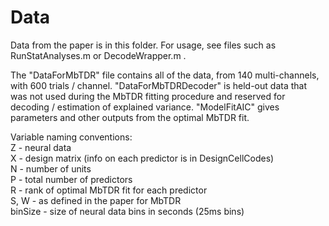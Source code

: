 # Data

Data from the paper is in this folder. For usage, see files such as RunStatAnalyses.m or DecodeWrapper.m . 

The "DataForMbTDR" file contains all of the data, from 140 multi-channels, with 600 trials / channel. "DataForMbTDRDecoder" is held-out data that was not used during the MbTDR fitting procedure and reserved for decoding / estimation of explained variance. "ModelFitAIC" gives parameters and other outputs from the optimal MbTDR fit.  

Variable naming conventions:  
Z - neural data  
X - design matrix (info on each predictor is in DesignCellCodes)  
N - number of units  
P - total number of predictors  
R - rank of optimal MbTDR fit for each predictor  
S, W - as defined in the paper for MbTDR  
binSize - size of neural data bins in seconds (25ms bins)  
